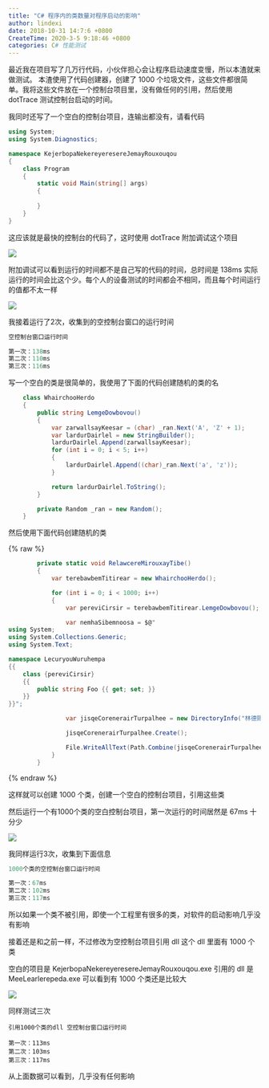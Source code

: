 ```yaml
---
title: "C# 程序内的类数量对程序启动的影响"
author: lindexi
date: 2018-10-31 14:7:6 +0800
CreateTime: 2020-3-5 9:18:46 +0800
categories: C# 性能测试
---
```


最近我在项目写了几万行代码，小伙伴担心会让程序启动速度变慢，所以本渣就来做测试。
本渣使用了代码创建器，创建了 1000 个垃圾文件，这些文件都很简单。我将这些文件放在一个控制台项目里，没有做任何的引用，然后使用 dotTrace 测试控制台启动的时间。

<!--more-->



<!-- 标签：C#，性能测试 -->

我同时还写了一个空白的控制台项目，连输出都没有，请看代码

```csharp
using System;
using System.Diagnostics;

namespace KejerbopaNekereyeresereJemayRouxouqou
{
    class Program
    {
        static void Main(string[] args)
        {
         
        }
    }
}
```

这应该就是最快的控制台的代码了，这时使用 dotTrace 附加调试这个项目

<!-- ![](image/C# 程序内的类数量对程序启动的影响/C# 程序内的类数量对程序启动的影响0.png) -->

![](http://image.acmx.xyz/lindexi%2F20181012962573)

附加调试可以看到运行的时间都不是自己写的代码的时间，总时间是 138ms 实际运行的时间会比这个少。每个人的设备测试的时间都会不相同，而且每个时间运行的值都不太一样

<!-- ![](image/C# 程序内的类数量对程序启动的影响/C# 程序内的类数量对程序启动的影响1.png) -->

![](http://image.acmx.xyz/lindexi%2F2018101291430892)

我接着运行了2次，收集到的空控制台窗口的运行时间

```csharp
空控制台窗口运行时间

第一次：138ms
第二次：110ms
第三次：116ms
```

写一个空白的类是很简单的，我使用了下面的代码创建随机的类的名

```csharp
    class WhairchooHerdo
    {
        public string LemgeDowbovou()
        {
            var zarwallsayKeesar = (char) _ran.Next('A', 'Z' + 1);
            var lardurDairlel = new StringBuilder();
            lardurDairlel.Append(zarwallsayKeesar);
            for (int i = 0; i < 5; i++)
            {
                lardurDairlel.Append((char)_ran.Next('a', 'z'));
            }

            return lardurDairlel.ToString();
        }

        private Random _ran = new Random();
    }
```

然后使用下面代码创建随机的类

{% raw %}

```csharp
        private static void RelawcereMirouxayTibe()
        {
            var terebawbemTitirear = new WhairchooHerdo();

            for (int i = 0; i < 1000; i++)
            {
                var pereviCirsir = terebawbemTitirear.LemgeDowbovou();

                var nemhaSibemnoosa = $@"
using System;
using System.Collections.Generic;
using System.Text;

namespace LecuryouWuruhempa
{{
    class {pereviCirsir}
    {{
        public string Foo {{ get; set; }}
    }}
}}";

                var jisqeCorenerairTurpalhee = new DirectoryInfo("林德熙临时文件");

                jisqeCorenerairTurpalhee.Create();

                File.WriteAllText(Path.Combine(jisqeCorenerairTurpalhee.FullName, pereviCirsir + ".cs"), nemhaSibemnoosa);
            }
        }

```

{% endraw %}

这样就可以创建 1000 个类，创建一个空白的控制台项目，引用这些类

然后运行一个有1000个类的空白控制台项目，第一次运行的时间居然是 67ms 十分少

<!-- ![](image/C# 程序内的类数量对程序启动的影响/C# 程序内的类数量对程序启动的影响2.png) -->

![](http://image.acmx.xyz/lindexi%2F2018101291718318)

我同样运行3次，收集到下面信息

```csharp
1000个类的空控制台窗口运行时间

第一次：67ms
第二次：102ms
第三次：117ms
```

所以如果一个类不被引用，即使一个工程里有很多的类，对软件的启动影响几乎没有影响

接着还是和之前一样，不过修改为空控制台项目引用 dll 这个 dll 里面有 1000 个类

空白的项目是 KejerbopaNekereyeresereJemayRouxouqou.exe 引用的 dll 是 MeeLearlerepeda.exe 可以看到有 1000 个类还是比较大

<!-- ![](image/C# 程序内的类数量对程序启动的影响/C# 程序内的类数量对程序启动的影响3.png) -->

![](http://image.acmx.xyz/lindexi%2F20181012103919886)

同样测试三次

```
引用1000个类的dll 空控制台窗口运行时间

第一次：113ms
第二次：103ms
第三次：117ms
```

从上面数据可以看到，几乎没有任何影响



